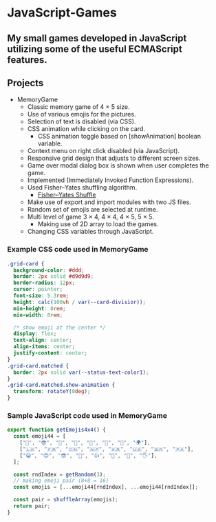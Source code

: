 # JavaScript-Games
My small games developed in JavaScript utilizing some of the useful ECMAScript features.
----
## Projects
- MemoryGame
    - Classic memory game of 4 × 5 size.
    - Use of various emojis for the pictures.
    - Selection of text is disabled (via CSS).
    - CSS animation while clicking on the card.
      - CSS animation toggle based on [showAnimation] boolean variable.
    - Context menu on right click disabled (via JavaScript).
    - Responsive grid design that adjusts to different screen sizes.
    - Game over modal dialog box is shown when user completes the game.
    - Implemented (Immediately Invoked Function Expressions).
    - Used Fisher–Yates shuffling algorithm.
      - [Fisher–Yates Shuffle](https://bost.ocks.org/mike/shuffle/)
    - Make use of export and import modules with two JS files.
    - Random set of emojis are selected at runtime.
    - Multi level of game 3 × 4, 4 × 4, 4 × 5, 5 × 5.
      - Making use of 2D array to load the games.
    - Changing CSS variables through JavaScript.

### Example CSS code used in MemoryGame
```css
.grid-card {
  background-color: #ddd;
  border: 2px solid #d9d9d9;
  border-radius: 12px;
  cursor: pointer;
  font-size: 5.3rem;
  height: calc(100vh / var(--card-divisior));
  min-height: 8rem;
  min-width: 8rem;

  /* show emoji at the center */
  display: flex;
  text-align: center;
  align-items: center;
  justify-content: center;
}
.grid-card.matched {
  border: 2px solid var(--status-text-color1);
}
.grid-card.matched.show-animation {
  transform: rotateY(0deg);
}
```
### Sample JavaScript code used in MemoryGame
```javascript
export function getEmojis4x4() {
  const emoji44 = [
    ["🐶", "😎", "🐼", "🍁", "🤖", "👻", "🚀", "🌍"],
    ["🇱🇰", "🇫🇷", "🇨🇳", "🇳🇵", "🇰🇷", "🇺🇸", "🇧🇷", "🇵🇰"],
    ["😀", "😍", "😎", "🦊", "👍", "🤪", "👀", "🖐️"],
  ];

  const rndIndex = getRandom(3);
  // making emoji pair (8+8 = 16)
  const emojis = [...emoji44[rndIndex], ...emoji44[rndIndex]];

  const pair = shuffleArray(emojis);
  return pair;
}
```
